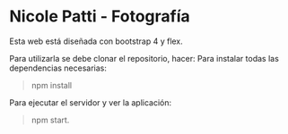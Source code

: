 # Nicole Patti - Fotografía

Esta web está diseñada con bootstrap 4 y flex.

Para utilizarla se debe clonar el repositorio, hacer:
Para instalar todas las dependencias necesarias:
> npm install 

Para ejecutar el servidor y ver la aplicación: 
> npm start.

